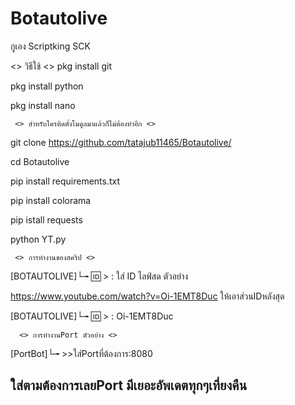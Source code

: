 # Botautolive
กูเอง Scriptking SCK


  <> วิธีใช้ <>
pkg install git

pkg install python

pkg install nano

     <> สำหรับใครติดตั้งโมดูลมาแล้วก็ไม่ต้องทำอีก <>

git clone  https://github.com/tatajub11465/Botautolive/

cd Botautolive

pip install requirements.txt

pip install colorama

pip istall requests

python YT.py  

     <> การทำงานของสคริป <> 

[BOTAUTOLIVE]└╼ 🆔 > : ใส่ ID ไลฟ์สด ตัวอย่าง

https://www.youtube.com/watch?v=Oi-1EMT8Duc ให้เอาส่วนIDหลังสุด

[BOTAUTOLIVE]└╼ 🆔 > : Oi-1EMT8Duc

      <> การทำงานPort ตัวอย่าง <>

[PortBot]└╼ >>ใส่Portที่ต้องการ:8080 



<h2>ใส่ตามต้องการเลยPort มีเยอะอัพเดตทุกๆเที่ยงคืน</h2>




